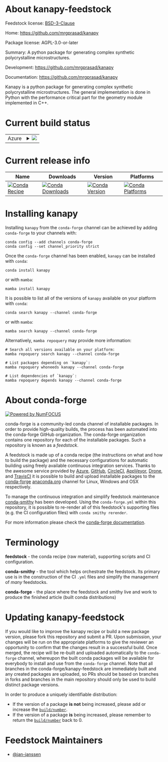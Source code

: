 About kanapy-feedstock
======================

Feedstock license: [BSD-3-Clause](https://github.com/conda-forge/kanapy-feedstock/blob/main/LICENSE.txt)

Home: https://github.com/mrgprasad/kanapy

Package license: AGPL-3.0-or-later

Summary: A python package for generating complex synthetic polycrystalline microstructures.

Development: https://github.com/mrgprasad/kanapy

Documentation: https://github.com/mrgprasad/kanapy

Kanapy is a python package for generating complex synthetic
polycrystalline microstructures. The general implementation is done
in Python with the performance critical part for the geometry module
implemented in C++.


Current build status
====================


<table>
    
  <tr>
    <td>Azure</td>
    <td>
      <details>
        <summary>
          <a href="https://dev.azure.com/conda-forge/feedstock-builds/_build/latest?definitionId=13031&branchName=main">
            <img src="https://dev.azure.com/conda-forge/feedstock-builds/_apis/build/status/kanapy-feedstock?branchName=main">
          </a>
        </summary>
        <table>
          <thead><tr><th>Variant</th><th>Status</th></tr></thead>
          <tbody><tr>
              <td>linux_64_python3.10.____cpython</td>
              <td>
                <a href="https://dev.azure.com/conda-forge/feedstock-builds/_build/latest?definitionId=13031&branchName=main">
                  <img src="https://dev.azure.com/conda-forge/feedstock-builds/_apis/build/status/kanapy-feedstock?branchName=main&jobName=linux&configuration=linux%20linux_64_python3.10.____cpython" alt="variant">
                </a>
              </td>
            </tr><tr>
              <td>linux_64_python3.11.____cpython</td>
              <td>
                <a href="https://dev.azure.com/conda-forge/feedstock-builds/_build/latest?definitionId=13031&branchName=main">
                  <img src="https://dev.azure.com/conda-forge/feedstock-builds/_apis/build/status/kanapy-feedstock?branchName=main&jobName=linux&configuration=linux%20linux_64_python3.11.____cpython" alt="variant">
                </a>
              </td>
            </tr><tr>
              <td>linux_64_python3.12.____cpython</td>
              <td>
                <a href="https://dev.azure.com/conda-forge/feedstock-builds/_build/latest?definitionId=13031&branchName=main">
                  <img src="https://dev.azure.com/conda-forge/feedstock-builds/_apis/build/status/kanapy-feedstock?branchName=main&jobName=linux&configuration=linux%20linux_64_python3.12.____cpython" alt="variant">
                </a>
              </td>
            </tr><tr>
              <td>linux_64_python3.13.____cp313</td>
              <td>
                <a href="https://dev.azure.com/conda-forge/feedstock-builds/_build/latest?definitionId=13031&branchName=main">
                  <img src="https://dev.azure.com/conda-forge/feedstock-builds/_apis/build/status/kanapy-feedstock?branchName=main&jobName=linux&configuration=linux%20linux_64_python3.13.____cp313" alt="variant">
                </a>
              </td>
            </tr><tr>
              <td>linux_64_python3.9.____cpython</td>
              <td>
                <a href="https://dev.azure.com/conda-forge/feedstock-builds/_build/latest?definitionId=13031&branchName=main">
                  <img src="https://dev.azure.com/conda-forge/feedstock-builds/_apis/build/status/kanapy-feedstock?branchName=main&jobName=linux&configuration=linux%20linux_64_python3.9.____cpython" alt="variant">
                </a>
              </td>
            </tr><tr>
              <td>osx_64_python3.10.____cpython</td>
              <td>
                <a href="https://dev.azure.com/conda-forge/feedstock-builds/_build/latest?definitionId=13031&branchName=main">
                  <img src="https://dev.azure.com/conda-forge/feedstock-builds/_apis/build/status/kanapy-feedstock?branchName=main&jobName=osx&configuration=osx%20osx_64_python3.10.____cpython" alt="variant">
                </a>
              </td>
            </tr><tr>
              <td>osx_64_python3.11.____cpython</td>
              <td>
                <a href="https://dev.azure.com/conda-forge/feedstock-builds/_build/latest?definitionId=13031&branchName=main">
                  <img src="https://dev.azure.com/conda-forge/feedstock-builds/_apis/build/status/kanapy-feedstock?branchName=main&jobName=osx&configuration=osx%20osx_64_python3.11.____cpython" alt="variant">
                </a>
              </td>
            </tr><tr>
              <td>osx_64_python3.12.____cpython</td>
              <td>
                <a href="https://dev.azure.com/conda-forge/feedstock-builds/_build/latest?definitionId=13031&branchName=main">
                  <img src="https://dev.azure.com/conda-forge/feedstock-builds/_apis/build/status/kanapy-feedstock?branchName=main&jobName=osx&configuration=osx%20osx_64_python3.12.____cpython" alt="variant">
                </a>
              </td>
            </tr><tr>
              <td>osx_64_python3.13.____cp313</td>
              <td>
                <a href="https://dev.azure.com/conda-forge/feedstock-builds/_build/latest?definitionId=13031&branchName=main">
                  <img src="https://dev.azure.com/conda-forge/feedstock-builds/_apis/build/status/kanapy-feedstock?branchName=main&jobName=osx&configuration=osx%20osx_64_python3.13.____cp313" alt="variant">
                </a>
              </td>
            </tr><tr>
              <td>osx_64_python3.9.____cpython</td>
              <td>
                <a href="https://dev.azure.com/conda-forge/feedstock-builds/_build/latest?definitionId=13031&branchName=main">
                  <img src="https://dev.azure.com/conda-forge/feedstock-builds/_apis/build/status/kanapy-feedstock?branchName=main&jobName=osx&configuration=osx%20osx_64_python3.9.____cpython" alt="variant">
                </a>
              </td>
            </tr>
          </tbody>
        </table>
      </details>
    </td>
  </tr>
</table>

Current release info
====================

| Name | Downloads | Version | Platforms |
| --- | --- | --- | --- |
| [![Conda Recipe](https://img.shields.io/badge/recipe-kanapy-green.svg)](https://anaconda.org/conda-forge/kanapy) | [![Conda Downloads](https://img.shields.io/conda/dn/conda-forge/kanapy.svg)](https://anaconda.org/conda-forge/kanapy) | [![Conda Version](https://img.shields.io/conda/vn/conda-forge/kanapy.svg)](https://anaconda.org/conda-forge/kanapy) | [![Conda Platforms](https://img.shields.io/conda/pn/conda-forge/kanapy.svg)](https://anaconda.org/conda-forge/kanapy) |

Installing kanapy
=================

Installing `kanapy` from the `conda-forge` channel can be achieved by adding `conda-forge` to your channels with:

```
conda config --add channels conda-forge
conda config --set channel_priority strict
```

Once the `conda-forge` channel has been enabled, `kanapy` can be installed with `conda`:

```
conda install kanapy
```

or with `mamba`:

```
mamba install kanapy
```

It is possible to list all of the versions of `kanapy` available on your platform with `conda`:

```
conda search kanapy --channel conda-forge
```

or with `mamba`:

```
mamba search kanapy --channel conda-forge
```

Alternatively, `mamba repoquery` may provide more information:

```
# Search all versions available on your platform:
mamba repoquery search kanapy --channel conda-forge

# List packages depending on `kanapy`:
mamba repoquery whoneeds kanapy --channel conda-forge

# List dependencies of `kanapy`:
mamba repoquery depends kanapy --channel conda-forge
```


About conda-forge
=================

[![Powered by
NumFOCUS](https://img.shields.io/badge/powered%20by-NumFOCUS-orange.svg?style=flat&colorA=E1523D&colorB=007D8A)](https://numfocus.org)

conda-forge is a community-led conda channel of installable packages.
In order to provide high-quality builds, the process has been automated into the
conda-forge GitHub organization. The conda-forge organization contains one repository
for each of the installable packages. Such a repository is known as a *feedstock*.

A feedstock is made up of a conda recipe (the instructions on what and how to build
the package) and the necessary configurations for automatic building using freely
available continuous integration services. Thanks to the awesome service provided by
[Azure](https://azure.microsoft.com/en-us/services/devops/), [GitHub](https://github.com/),
[CircleCI](https://circleci.com/), [AppVeyor](https://www.appveyor.com/),
[Drone](https://cloud.drone.io/welcome), and [TravisCI](https://travis-ci.com/)
it is possible to build and upload installable packages to the
[conda-forge](https://anaconda.org/conda-forge) [anaconda.org](https://anaconda.org/)
channel for Linux, Windows and OSX respectively.

To manage the continuous integration and simplify feedstock maintenance
[conda-smithy](https://github.com/conda-forge/conda-smithy) has been developed.
Using the ``conda-forge.yml`` within this repository, it is possible to re-render all of
this feedstock's supporting files (e.g. the CI configuration files) with ``conda smithy rerender``.

For more information please check the [conda-forge documentation](https://conda-forge.org/docs/).

Terminology
===========

**feedstock** - the conda recipe (raw material), supporting scripts and CI configuration.

**conda-smithy** - the tool which helps orchestrate the feedstock.
                   Its primary use is in the construction of the CI ``.yml`` files
                   and simplify the management of *many* feedstocks.

**conda-forge** - the place where the feedstock and smithy live and work to
                  produce the finished article (built conda distributions)


Updating kanapy-feedstock
=========================

If you would like to improve the kanapy recipe or build a new
package version, please fork this repository and submit a PR. Upon submission,
your changes will be run on the appropriate platforms to give the reviewer an
opportunity to confirm that the changes result in a successful build. Once
merged, the recipe will be re-built and uploaded automatically to the
`conda-forge` channel, whereupon the built conda packages will be available for
everybody to install and use from the `conda-forge` channel.
Note that all branches in the conda-forge/kanapy-feedstock are
immediately built and any created packages are uploaded, so PRs should be based
on branches in forks and branches in the main repository should only be used to
build distinct package versions.

In order to produce a uniquely identifiable distribution:
 * If the version of a package **is not** being increased, please add or increase
   the [``build/number``](https://docs.conda.io/projects/conda-build/en/latest/resources/define-metadata.html#build-number-and-string).
 * If the version of a package **is** being increased, please remember to return
   the [``build/number``](https://docs.conda.io/projects/conda-build/en/latest/resources/define-metadata.html#build-number-and-string)
   back to 0.

Feedstock Maintainers
=====================

* [@jan-janssen](https://github.com/jan-janssen/)

